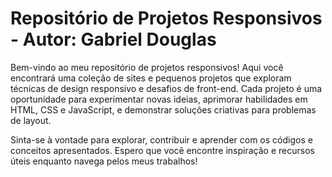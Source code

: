 # Repositório de Projetos Responsivos - Autor: Gabriel Douglas
Bem-vindo ao meu repositório de projetos responsivos! Aqui você encontrará uma coleção de sites e pequenos projetos que exploram técnicas de design responsivo e desafios de front-end. Cada projeto é uma oportunidade para experimentar novas ideias, aprimorar habilidades em HTML, CSS e JavaScript, e demonstrar soluções criativas para problemas de layout.

Sinta-se à vontade para explorar, contribuir e aprender com os códigos e conceitos apresentados. Espero que você encontre inspiração e recursos úteis enquanto navega pelos meus trabalhos!
